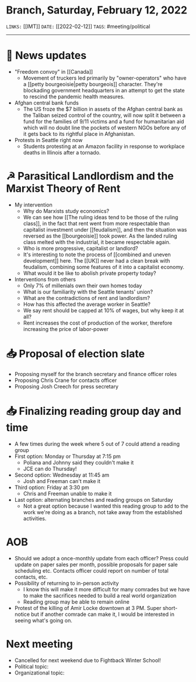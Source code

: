 # Branch, Saturday, February 12, 2022
`LINKS:` [[IMT]]
`DATE:` [[2022-02-12]]
`TAGS`: #meeting/political 

---
# 📰 News updates
- "Freedom convoy" in [[Canada]]
	- Movement of truckers led primarily by "owner-operators" who have a [[petty bourgeoisie|petty bourgeois]] character. They're blockading government headquarters in an attempt to get the state to rescind the pandemic health measures. 
- Afghan central bank funds
	- The US froze the $7 billion in assets of the Afghan central bank as the Taliban seized control of the country, will now split it between a fund for the families of 9/11 victims and a fund for humanitarian aid which will no doubt line the pockets of western NGOs before any of it gets back to its rightful place in Afghanistan. 
- Protests in Seattle right now
	- Students protesting at an Amazon facility in response to workplace deaths in Illinois after a tornado. 

# ☭ Parasitical Landlordism and the Marxist Theory of Rent
- My intervention
	- Why do Marxists study economics?
	- We can see how [[The ruling ideas tend to be those of the ruling class]], in the fact that rent went from more respectable than capitalist investment under [[feudalism]], and then the situation was reversed as the [[bourgeoisie]] took power. As the landed ruling class melted with the industrial, it became respectable again.
	- Who is more progressive, capitalist or landlord?
	- It's interesting to note the process of [[combined and uneven development]] here. The [[UK]] never had a clean break with feudalism, combining some features of it into a capitalist economy. 
	- What would it be like to abolish private property today?
- Interventions from others
	- Only 7% of millenials own their own homes today
	- What is our familiarity with the Seattle tenants' union?
	- What are the contradictions of rent and landlordism?
	- How has this affected the average worker in Seattle?
	- We say rent should be capped at 10% of wages, but why keep it at all?
	- Rent increases the cost of production of the worker, therefore increasing the price of labor-power

# 📥 Proposal of election slate
- Proposing myself for the branch secretary and finance officer roles
- Proposing Chris Crane for contacts officer
- Proposing Josh Creech for press secretary

# 📥 Finalizing reading group day and time
- A few times during the week where 5 out of 7 could attend a reading group
- First option: Monday or Thursday at 7:15 pm
	- Poliana and Johnny said they couldn't make it
	- JCE can do Thursday!
- Second option: Wednesday at 11:45 am
	- Josh and Freeman can't make it
- Third option: Friday at 3:30 pm
	- Chris and Freeman unable to make it
- Last option: alternating branches and reading groups on Saturday
	- Not a great option because I wanted this reading group to add to the work we're doing as a branch, not take away from the established activities. 

# AOB
- Should we adopt a once-monthly update from each officer? Press could update on paper sales per month, possible proposals for paper sale scheduling etc. Contacts officer could report on number of total contacts, etc.
- Possibility of returning to in-person activity
	- I know this will make it more difficult for many comrades but we have to make the sacrifices needed to build a real world organization
	- Reading group may be able to remain online
- Protest of the killing of Amir Locke downtown at 3 PM. Super short-notice but if another comrade can make it, I would be interested in seeing what's going on. 

# Next meeting 
- Cancelled for next weekend due to Fightback Winter School! 
- Political topic: 
- Organizational topic: 